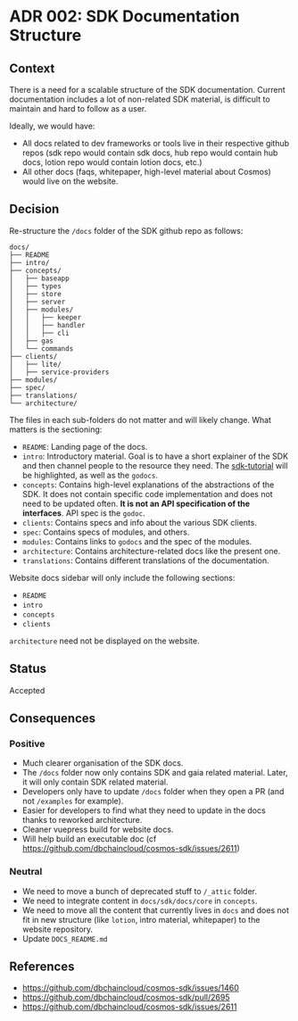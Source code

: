 # ADR 002: SDK Documentation Structure

## Context

There is a need for a scalable structure of the SDK documentation. Current documentation includes a lot of non-related SDK material, is difficult to maintain and hard to follow as a user.

Ideally, we would have:

- All docs related to dev frameworks or tools live in their respective github repos (sdk repo would contain sdk docs, hub repo would contain hub docs, lotion repo would contain lotion docs, etc.)
- All other docs (faqs, whitepaper, high-level material about Cosmos) would live on the website.

## Decision

Re-structure the `/docs` folder of the SDK github repo as follows:

```
docs/
├── README
├── intro/
├── concepts/
│   ├── baseapp
│   ├── types
│   ├── store
│   ├── server
│   ├── modules/
│   │   ├── keeper
│   │   ├── handler
│   │   ├── cli
│   ├── gas
│   └── commands
├── clients/
│   ├── lite/
│   ├── service-providers
├── modules/
├── spec/
├── translations/
└── architecture/
```

The files in each sub-folders do not matter and will likely change. What matters is the sectioning:

- `README`: Landing page of the docs.
- `intro`: Introductory material. Goal is to have a short explainer of the SDK and then channel people to the resource they need. The [sdk-tutorial](https://github.com/cosmos/sdk-application-tutorial/) will be highlighted, as well as the `godocs`.
- `concepts`: Contains high-level explanations of the abstractions of the SDK. It does not contain specific code implementation and does not need to be updated often. **It is not an API specification of the interfaces**. API spec is the `godoc`.
- `clients`: Contains specs and info about the various SDK clients.
- `spec`: Contains specs of modules, and others.
- `modules`: Contains links to `godocs` and the spec of the modules.
- `architecture`: Contains architecture-related docs like the present one.
- `translations`: Contains different translations of the documentation.

Website docs sidebar will only include the following sections:

- `README`
- `intro`
- `concepts`
- `clients`

`architecture` need not be displayed on the website.

## Status

Accepted

## Consequences

### Positive

- Much clearer organisation of the SDK docs.
- The `/docs` folder now only contains SDK and gaia related material. Later, it will only contain SDK related material.
- Developers only have to update `/docs` folder when they open a PR (and not `/examples` for example).
- Easier for developers to find what they need to update in the docs thanks to reworked architecture.
- Cleaner vuepress build for website docs.
- Will help build an executable doc (cf https://github.com/dbchaincloud/cosmos-sdk/issues/2611)

### Neutral

- We need to move a bunch of deprecated stuff to `/_attic` folder.
- We need to integrate content in `docs/sdk/docs/core` in `concepts`.
- We need to move all the content that currently lives in `docs` and does not fit in new structure (like `lotion`, intro material, whitepaper) to the website repository.
- Update `DOCS_README.md`

## References

- https://github.com/dbchaincloud/cosmos-sdk/issues/1460
- https://github.com/dbchaincloud/cosmos-sdk/pull/2695
- https://github.com/dbchaincloud/cosmos-sdk/issues/2611
